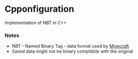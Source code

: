 Cpponfiguration
===============

Implementation of NBT in C++


### Notes

* NBT - Named Binary Tag - data format used by [Minecraft](en.wikipedia.org/wiki/Minecraft)
* Saved data might not be binary compitibile with the original
